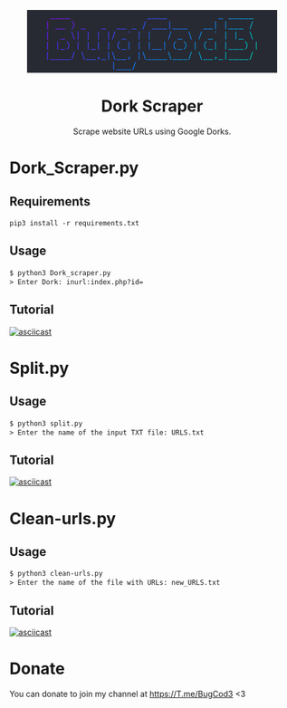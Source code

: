 <p align="center">
    <img src="https://raw.githubusercontent.com/MRvirusIR/Dork-Scraper/master/img/logo.png">
</p>

<h1 align="center">Dork Scraper</h1>
<p align="center">Scrape website URLs using Google Dorks.</p>

# Dork_Scraper.py

## Requirements

```
pip3 install -r requirements.txt
```

## Usage

```
$ python3 Dork_scraper.py
> Enter Dork: inurl:index.php?id=
```

## Tutorial

[![asciicast](https://asciinema.org/a/mLkdg8v09Ao1kSdxRQMWk8gq1.png)](https://asciinema.org/a/mLkdg8v09Ao1kSdxRQMWk8gq1)

# Split.py

## Usage

```
$ python3 split.py
> Enter the name of the input TXT file: URLS.txt
```

## Tutorial

[![asciicast](https://asciinema.org/a/CxtDk4EF3ePu3xdZ9l5TPjX35.png)](https://asciinema.org/a/CxtDk4EF3ePu3xdZ9l5TPjX35)

# Clean-urls.py

## Usage

```
$ python3 clean-urls.py
> Enter the name of the file with URLs: new_URLS.txt
```

## Tutorial

[![asciicast](https://asciinema.org/a/t9LmylVFgqYlQ5b9m3bjhwaLi.png)](https://asciinema.org/a/t9LmylVFgqYlQ5b9m3bjhwaLi)

# Donate

You can donate to join my channel at https://T.me/BugCod3 <3
